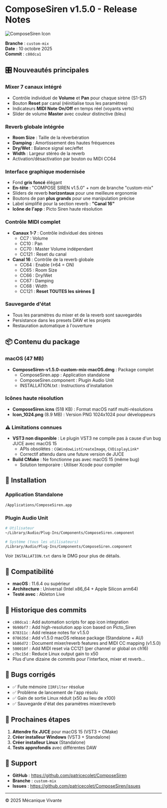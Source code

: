 # ComposeSiren v1.5.0 - Release Notes

![ComposeSiren Icon](https://github.com/patricecolet/ComposeSiren/releases/download/v1.5.0/Icon_1024.png)

**Branche** : `custom-mix`  
**Date** : 10 octobre 2025  
**Commit** : `c80dca1`

## 🎛️ Nouveautés principales

### Mixer 7 canaux intégré
- Contrôle individuel de **Volume** et **Pan** pour chaque sirène (S1-S7)
- Bouton **Reset** par canal (réinitialise tous les paramètres)
- Indicateurs **MIDI Note On/Off** en temps réel (voyants verts)
- Slider de volume **Master** avec couleur distinctive (bleu)

### Reverb globale intégrée
- **Room Size** : Taille de la réverbération
- **Damping** : Amortissement des hautes fréquences
- **Dry/Wet** : Balance signal sec/effet
- **Width** : Largeur stéréo de la reverb
- Activation/désactivation par bouton ou MIDI CC64

### Interface graphique modernisée
- Fond **gris foncé** élégant
- **En-tête** : "COMPOSE SIREN v1.5.0" + nom de branche "custom-mix"
- Sliders de reverb **horizontaux** pour une meilleure ergonomie
- Boutons de pan **plus grands** pour une manipulation précise
- Label simplifié pour la section reverb : **"Canal 16"**
- **Icône de l'app** : Picto Siren haute résolution

### Contrôle MIDI complet
- **Canaux 1-7** : Contrôle individuel des sirènes
  - CC7 : Volume
  - CC10 : Pan
  - CC70 : Master Volume indépendant
  - CC121 : Reset du canal
- **Canal 16** : Contrôle de la reverb globale
  - CC64 : Enable (≥64 = ON)
  - CC65 : Room Size
  - CC66 : Dry/Wet
  - CC67 : Damping
  - CC68 : Width
  - CC121 : **Reset TOUTES les sirènes** 🔄

### Sauvegarde d'état
- Tous les paramètres du mixer et de la reverb sont sauvegardés
- Persistance dans les presets DAW et les projets
- Restauration automatique à l'ouverture

## 📦 Contenu du package

### macOS (47 MB)
- **ComposeSiren-v1.5.0-custom-mix-macOS.dmg** : Package complet
  - ComposeSiren.app : Application standalone
  - ComposeSiren.component : Plugin Audio Unit
  - INSTALLATION.txt : Instructions d'installation

### Icônes haute résolution
- **ComposeSiren.icns** (518 KB) : Format macOS natif multi-résolutions
- **Icon_1024.png** (8.9 MB) : Version PNG 1024x1024 pour développeurs

### ⚠️ Limitations connues
- **VST3 non disponible** : Le plugin VST3 ne compile pas à cause d'un bug JUCE avec macOS 15
  - APIs obsolètes : `CGWindowListCreateImage`, `CVDisplayLink*`
  - Correctif attendu dans une future version de JUCE
- **Build CMake** : Ne fonctionne pas avec macOS 15 (même bug)
  - Solution temporaire : Utiliser Xcode pour compiler

## 🔧 Installation

### Application Standalone
```bash
/Applications/ComposeSiren.app
```

### Plugin Audio Unit
```bash
# Utilisateur
~/Library/Audio/Plug-Ins/Components/ComposeSiren.component

# Système (tous les utilisateurs)
/Library/Audio/Plug-Ins/Components/ComposeSiren.component
```

Voir `INSTALLATION.txt` dans le DMG pour plus de détails.

## 🎯 Compatibilité

- **macOS** : 11.6.4 ou supérieur
- **Architecture** : Universal (Intel x86_64 + Apple Silicon arm64)
- **Testé avec** : Ableton Live

## 📝 Historique des commits

- `c80dca1` : Add automation scripts for app icon integration
- `9b90bf7` : Add high-resolution app icon based on Picto_Siren
- `878311c` : Add release notes for v1.5.0
- `078635d` : Add v1.5.0 macOS release package (Standalone + AU)
- `bb86d72` : Document mixer/reverb features and MIDI CC mapping (v1.5.0)
- `500010f` : Add MIDI reset via CC121 (per channel or global on ch16)
- `c7bc15d` : Reduce Linux output gain to x50
- Plus d'une dizaine de commits pour l'interface, mixer et reverb...

## 🐛 Bugs corrigés

- ✅ Fuite mémoire `IIRFilter` résolue
- ✅ Problème de lancement de l'app résolu
- ✅ Gain de sortie Linux réduit (x50 au lieu de x100)
- ✅ Sauvegarde d'état des paramètres mixer/reverb

## 🚀 Prochaines étapes

1. **Attendre fix JUCE** pour macOS 15 (VST3 + CMake)
2. **Créer installeur Windows** (VST3 + Standalone)
3. **Créer installeur Linux** (Standalone)
4. **Tests approfondis** avec différentes DAW

## 📧 Support

- **GitHub** : https://github.com/patricecolet/ComposeSiren
- **Branche** : `custom-mix`
- **Issues** : https://github.com/patricecolet/ComposeSiren/issues

---

© 2025 Mécanique Vivante


